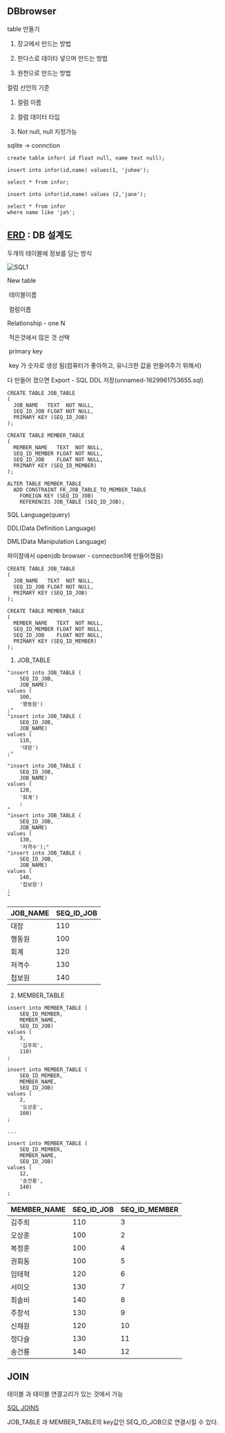 ## DBbrowser

table 만들기

1. 장고에서 만드는 방법

2. 판다스로 데이타 넣으며 만드는 방법

3. 원천으로 만드는 방법



컬럼 선언의 기준

1. 컬럼 이름

2. 컬럼 데이터 타입

3. Not null, null 지정가능



sqlite -> connction

```
create table infor( id float null, name text null);

insert into infor(id,name) values(1, 'juhee');

select * from infor;

insert into infor(id,name) values (2,'jane');

select * from infor
where name like 'ja%';
```





## [ERD](https://vuerd.github.io/vuerd/) : DB 설계도 

두개의 테이블에 정보를 담는 방식

![SQL1](https://user-images.githubusercontent.com/83646543/130923862-594534cc-2707-4592-a92c-b823b7581ca7.JPG)


New table

​	테이블이름

​	컬럼이름

Relationship - one N

​	적은것에서 많은 것 선택

​	primary key 

​	key 가 숫자로 생성 됨(컴퓨터가 좋아하고, 유니크한 값을 만들어주기 위해서)

다 만들어 졌으면 Export - SQL DDL 저장(unnamed-1629961753655.sql)

```
CREATE TABLE JOB_TABLE
(
  JOB_NAME   TEXT  NOT NULL,
  SEQ_ID_JOB FLOAT NOT NULL,
  PRIMARY KEY (SEQ_ID_JOB)
);

CREATE TABLE MEMBER_TABLE
(
  MEMBER_NAME   TEXT  NOT NULL,
  SEQ_ID_MEMBER FLOAT NOT NULL,
  SEQ_ID_JOB    FLOAT NOT NULL,
  PRIMARY KEY (SEQ_ID_MEMBER)
);

ALTER TABLE MEMBER_TABLE
  ADD CONSTRAINT FK_JOB_TABLE_TO_MEMBER_TABLE
    FOREIGN KEY (SEQ_ID_JOB)
    REFERENCES JOB_TABLE (SEQ_ID_JOB);
```



SQL Language(query)

DDL(Data Definition Language) 

DML(Data Manipulation Language)



파이참에서 open(db browser - connection1에 만들어졌음)

```
CREATE TABLE JOB_TABLE
(
  JOB_NAME   TEXT  NOT NULL,
  SEQ_ID_JOB FLOAT NOT NULL,
  PRIMARY KEY (SEQ_ID_JOB)
);

CREATE TABLE MEMBER_TABLE
(
  MEMBER_NAME   TEXT  NOT NULL,
  SEQ_ID_MEMBER FLOAT NOT NULL,
  SEQ_ID_JOB    FLOAT NOT NULL,
  PRIMARY KEY (SEQ_ID_MEMBER)
);
```



1. JOB_TABLE

```
"insert into JOB_TABLE (
    SEQ_ID_JOB,
    JOB_NAME)
values (
    100,
    '행동원')
;"
"insert into JOB_TABLE (
    SEQ_ID_JOB,
    JOB_NAME)
values (
    110,
    '대장')
;"

"insert into JOB_TABLE (
    SEQ_ID_JOB,
    JOB_NAME)
values (
    120, 
    '회계')
    ;
"
"insert into JOB_TABLE (
    SEQ_ID_JOB,
    JOB_NAME)
values (
    130,
    '저격수');"
"insert into JOB_TABLE (
    SEQ_ID_JOB,
    JOB_NAME)
values (
    140,
    '첩보원')
;
"
```



| JOB_NAME | SEQ_ID_JOB |
| -------- | ---------- |
| 대장     | 110        |
| 행동원   | 100        |
| 회계     | 120        |
| 저격수   | 130        |
| 첩보원   | 140        |



2. MEMBER_TABLE

```
insert into MEMBER_TABLE (
    SEQ_ID_MEMBER,
    MEMBER_NAME,
    SEQ_ID_JOB)
values (
    3,
    '김주희',
    110)
;

insert into MEMBER_TABLE (
    SEQ_ID_MEMBER,
    MEMBER_NAME,
    SEQ_ID_JOB)
values (
    2,
    '오상훈',
    100)
;

...

insert into MEMBER_TABLE (
    SEQ_ID_MEMBER,
    MEMBER_NAME,
    SEQ_ID_JOB)
values (
    12,
    '송건룡',
    140)
;
```



| MEMBER_NAME | SEQ_ID_JOB | SEQ_ID_MEMBER |
| ----------- | ---------- | ------------- |
| 김주희      | 110        | 3             |
| 오상훈      | 100        | 2             |
| 복정훈      | 100        | 4             |
| 권회동      | 100        | 5             |
| 임태혁      | 120        | 6             |
| 서미오      | 130        | 7             |
| 최솔비      | 140        | 8             |
| 주창석      | 130        | 9             |
| 신채원      | 120        | 10            |
| 정다슬      | 130        | 11            |
| 송건룡      | 140        | 12            |



## JOIN 

테이블 과 테이블 연결고리가 있는 것에서 가능

[SQL JOINS](https://stackoverflow.com/questions/5706437/whats-the-difference-between-inner-join-left-join-right-join-and-full-join)

JOB_TABLE 과 MEMBER_TABLE의 key값인 SEQ_ID_JOB으로 연결시킬 수 있다.



